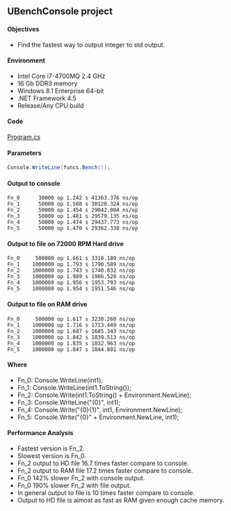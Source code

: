 ## UBenchConsole project

#### Objectives

 - Find the fastest way to output integer to std output.

#### Environment

 - Intel Core i7-4700MQ 2.4 GHz
 - 16 Gb DDR3 memory
 - Windows 8.1 Enterprise 64-bit
 - .NET Framework 4.5
 - Release/Any CPU build
 
#### Code

[Program.cs](Program.cs)

#### Parameters

```c#
Console.WriteLine(funcs.Bench()); 
```
 
#### Output to console

```
Fn_0      30000 op 1.242 s 41363.376 ns/op
Fn_1      50000 op 1.508 s 30120.324 ns/op
Fn_2      50000 op 1.454 s 29042.004 ns/op
Fn_3      50000 op 1.481 s 29579.135 ns/op
Fn_4      50000 op 1.474 s 29437.773 ns/op
Fn_5      50000 op 1.470 s 29362.330 ns/op
```

#### Output to file on 72000 RPM Hard drive

```
Fn_0     500000 op 1.661 s 3318.189 ns/op
Fn_1    1000000 op 1.793 s 1790.589 ns/op
Fn_2    1000000 op 1.743 s 1740.832 ns/op
Fn_3    1000000 op 1.989 s 1986.520 ns/op
Fn_4    1000000 op 1.956 s 1953.793 ns/op
Fn_5    1000000 op 1.954 s 1951.546 ns/op
```

#### Output to file on RAM drive

```
Fn_0     500000 op 1.617 s 3230.260 ns/op
Fn_1    1000000 op 1.716 s 1713.449 ns/op
Fn_2    1000000 op 1.687 s 1685.343 ns/op
Fn_3    1000000 op 1.842 s 1839.513 ns/op
Fn_4    1000000 op 1.835 s 1832.963 ns/op
Fn_5    1000000 op 1.847 s 1844.801 ns/op
```

#### Where

 - Fn_0: Console.WriteLine(int1); 
 - Fn_1: Console.WriteLine(int1.ToString());
 - Fn_2: Console.Write(int1.ToString() + Environment.NewLine);
 - Fn_3: Console.WriteLine("{0}", int1);
 - Fn_4: Console.Write("{0}{1}", int1, Environment.NewLine);
 - Fn_5: Console.Write("{0}" + Environment.NewLine, int1);
 
#### Performance Analysis

 - Fastest version is Fn_2.
 - Slowest version is Fn_0.
 - Fn_2 output to HD file 16.7 times faster compare to console.
 - Fn_2 output to RAM file 17.2 times faster compare to console.
 - Fn_0 142% slower Fn_2 with console output.
 - Fn_0 190% slower Fn_2 with file output.
 - In general output to file is 10 times faster compare to console.
 - Output to HD file is almost as fast as RAM given enough cache memory.


